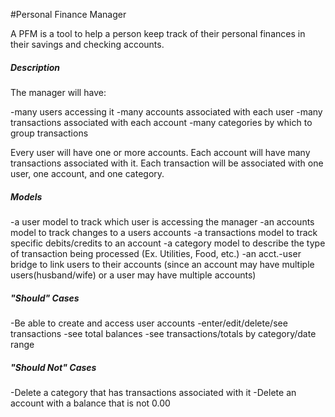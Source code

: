 #Personal Finance Manager

A PFM is a tool to help a person keep track of their personal finances in their savings and checking accounts.  

##### Description

The manager will have:

  -many users accessing it
  -many accounts associated with each user
  -many transactions associated with each account
  -many categories by which to group transactions
  
Every user will have one or more accounts.  Each account will have many transactions associated with it.  Each transaction will be associated with one user, one account, and one category.
  
##### Models

  -a user model to track which user is accessing the manager
  -an accounts model to track changes to a users accounts
  -a transactions model to track specific debits/credits to an account
  -a category model to describe the type of transaction being processed (Ex. Utilities, Food, etc.)
  -an acct.-user bridge to link users to their accounts (since an account may have multiple users(husband/wife) or a user may have multiple accounts)
 
##### "Should" Cases

  -Be able to create and access user accounts
  -enter/edit/delete/see transactions
  -see total balances
  -see transactions/totals by category/date range
   
##### "Should Not" Cases

  -Delete a category that has transactions associated with it
  -Delete an account with a balance that is not 0.00
  
